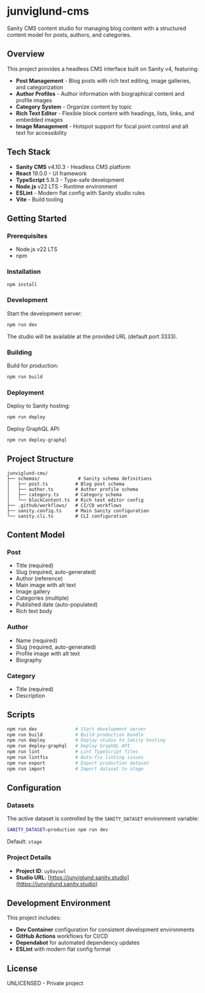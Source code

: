 # junviglund-cms

Sanity CMS content studio for managing blog content with a structured content model for posts, authors, and categories.

## Overview

This project provides a headless CMS interface built on Sanity v4, featuring:

- **Post Management** - Blog posts with rich text editing, image galleries, and categorization
- **Author Profiles** - Author information with biographical content and profile images
- **Category System** - Organize content by topic
- **Rich Text Editor** - Flexible block content with headings, lists, links, and embedded images
- **Image Management** - Hotspot support for focal point control and alt text for accessibility

## Tech Stack

- **Sanity CMS** v4.10.3 - Headless CMS platform
- **React** 19.0.0 - UI framework
- **TypeScript** 5.9.3 - Type-safe development
- **Node.js** v22 LTS - Runtime environment
- **ESLint** - Modern flat config with Sanity studio rules
- **Vite** - Build tooling

## Getting Started

### Prerequisites

- Node.js v22 LTS
- npm

### Installation

```bash
npm install
```

### Development

Start the development server:

```bash
npm run dev
```

The studio will be available at the provided URL (default port 3333).

### Building

Build for production:

```bash
npm run build
```

### Deployment

Deploy to Sanity hosting:

```bash
npm run deploy
```

Deploy GraphQL API:

```bash
npm run deploy-graphql
```

## Project Structure

```
junviglund-cms/
├── schemas/              # Sanity schema definitions
│   ├── post.ts          # Blog post schema
│   ├── author.ts        # Author profile schema
│   ├── category.ts      # Category schema
│   └── blockContent.ts  # Rich text editor config
├── .github/workflows/   # CI/CD workflows
├── sanity.config.ts     # Main Sanity configuration
└── sanity.cli.ts        # CLI configuration
```

## Content Model

### Post
- Title (required)
- Slug (required, auto-generated)
- Author (reference)
- Main image with alt text
- Image gallery
- Categories (multiple)
- Published date (auto-populated)
- Rich text body

### Author
- Name (required)
- Slug (required, auto-generated)
- Profile image with alt text
- Biography

### Category
- Title (required)
- Description

## Scripts

```bash
npm run dev              # Start development server
npm run build            # Build production bundle
npm run deploy           # Deploy studio to Sanity hosting
npm run deploy-graphql   # Deploy GraphQL API
npm run lint             # Lint TypeScript files
npm run lintfix          # Auto-fix linting issues
npm run export           # Export production dataset
npm run import           # Import dataset to stage
```

## Configuration

### Datasets

The active dataset is controlled by the `SANITY_DATASET` environment variable:

```bash
SANITY_DATASET=production npm run dev
```

Default: `stage`

### Project Details

- **Project ID**: `uy0ayswl`
- **Studio URL**: [https://junviglund.sanity.studio](https://junviglund.sanity.studio)

## Development Environment

This project includes:

- **Dev Container** configuration for consistent development environments
- **GitHub Actions** workflows for CI/CD
- **Dependabot** for automated dependency updates
- **ESLint** with modern flat config format

## License

UNLICENSED - Private project
